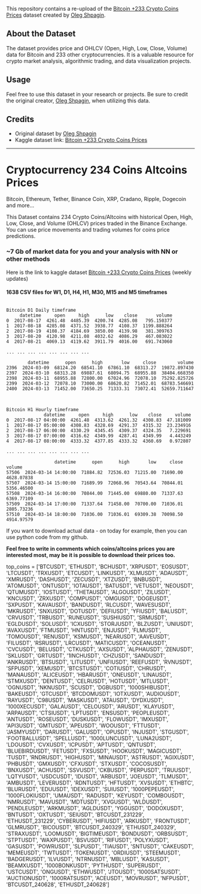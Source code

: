 This repository contains a re-upload of the [Bitcoin +233 Crypto Coins Prices](https://www.kaggle.com/datasets/olegshpagin/crypto-coins-prices-ohlcv) dataset created by [Oleg Shpagin](https://www.kaggle.com/olegshpagin).

## About the Dataset

The dataset provides price and OHLCV (Open, High, Low, Close, Volume) data for Bitcoin and 233 other cryptocurrencies. It is a valuable resource for crypto market analysis, algorithmic trading, and data visualization projects.

## Usage

Feel free to use this dataset in your research or projects. Be sure to credit the original creator, [Oleg Shpagin](https://www.kaggle.com/olegshpagin), when utilizing this data.

## Credits

- Original dataset by [Oleg Shpagin](https://www.kaggle.com/olegshpagin)
- Kaggle dataset link: [Bitcoin +233 Crypto Coins Prices](https://www.kaggle.com/datasets/olegshpagin/crypto-coins-prices-ohlcv)

---

# Cryptocurrency 234 Coins Altcoins Prices
Bitcoin, Ethereum, Tether, Binance Coin, XRP, Cradano, Ripple, Dogecoin and more... 

This Dataset contains 234 Crypto Coins/Altcoins with historical Open, High, Low, Close, and Volume (OHLCV) prices traded in the Binance Exchange. You can use price movements and trading volumes for coins price predictions.

### ~7 Gb of market data for you and your analysis with NN or other methods 

Here is the link to kaggle dataset [Bitcoin +233 Crypto Coins Prices](https://www.kaggle.com/datasets/olegshpagin/crypto-coins-prices-ohlcv) (weekly updates)

#### 1638 CSV files for W1, D1, H4, H1, M30, M15 and M5 timeframes

```

Bitcoin D1 Daily timeframe
     datetime     open     high      low    close       volume
0  2017-08-17  4261.48  4485.39  4200.74  4285.08   795.150377
1  2017-08-18  4285.08  4371.52  3938.77  4108.37  1199.888264
2  2017-08-19  4108.37  4184.69  3850.00  4139.98   381.309763
3  2017-08-20  4120.98  4211.08  4032.62  4086.29   467.083022
4  2017-08-21  4069.13  4119.62  3911.79  4016.00   691.743060

... ... ... ... ... ... ... ...

        datetime      open      high       low     close        volume
2396  2024-03-09  68124.20  68541.10  67861.10  68313.27  19872.897430
2397  2024-03-10  68313.28  69887.61  68094.75  68955.88  38404.668350
2398  2024-03-11  68955.88  72800.00  67024.96  72078.10  75292.825726
2399  2024-03-12  72078.10  73000.00  68620.82  71452.01  68783.546691
2400  2024-03-13  71452.00  73650.25  71333.31  73072.41  52659.711647



Bitcoin H1 Hourly timeframe
              datetime     open     high      low    close     volume
0  2017-08-17 04:00:00  4261.48  4313.62  4261.32  4308.83  47.181009
1  2017-08-17 05:00:00  4308.83  4328.69  4291.37  4315.32  23.234916
2  2017-08-17 06:00:00  4330.29  4345.45  4309.37  4324.35   7.229691
3  2017-08-17 07:00:00  4316.62  4349.99  4287.41  4349.99   4.443249
4  2017-08-17 08:00:00  4333.32  4377.85  4333.32  4360.69   0.972807

... ... ... ... ... ... ... ...

                  datetime      open      high       low     close      volume
57506  2024-03-14 14:00:00  71884.82  72536.03  71215.00  71690.00  4628.07838
57507  2024-03-14 15:00:00  71689.99  72068.96  70543.64  70844.01  5356.46500
57508  2024-03-14 16:00:00  70844.00  71445.00  69880.00  71337.63  6369.77109
57509  2024-03-14 17:00:00  71337.64  71458.00  70700.00  71036.01  2805.73236
57510  2024-03-14 18:00:00  71036.00  71036.01  69309.38  70098.50  4914.97579

```

If you want to download actual data - on today for example, then you can use python code from my github.

**Feel free to write in comments which coins/altcoins prices you are interested most, may be it is possible to download their prices too.** 

top_coins = ['BTCUSDT', 'ETHUSDT', 'BCHUSDT', 'XRPUSDT', 'EOSUSDT', 'LTCUSDT', 'TRXUSDT', 'ETCUSDT', 'LINKUSDT', 'XLMUSDT', 'ADAUSDT', 'XMRUSDT', 'DASHUSDT', 'ZECUSDT', 'XTZUSDT', 'BNBUSDT', 'ATOMUSDT', 'ONTUSDT', 'IOTAUSDT', 'BATUSDT', 'VETUSDT', 'NEOUSDT', 'QTUMUSDT', 'IOSTUSDT', 'THETAUSDT', 'ALGOUSDT', 'ZILUSDT', 'KNCUSDT', 'ZRXUSDT', 'COMPUSDT', 'OMGUSDT', 'DOGEUSDT', 'SXPUSDT', 'KAVAUSDT', 'BANDUSDT', 'RLCUSDT', 'WAVESUSDT', 'MKRUSDT', 'SNXUSDT', 'DOTUSDT', 'DEFIUSDT', 'YFIUSDT', 'BALUSDT', 'CRVUSDT', 'TRBUSDT', 'RUNEUSDT', 'SUSHIUSDT', 'SRMUSDT', 'EGLDUSDT', 'SOLUSDT', 'ICXUSDT', 'STORJUSDT', 'BLZUSDT', 'UNIUSDT', 'AVAXUSDT', 'FTMUSDT', 'HNTUSDT', 'ENJUSDT', 'FLMUSDT', 'TOMOUSDT', 'RENUSDT', 'KSMUSDT', 'NEARUSDT', 'AAVEUSDT', 'FILUSDT', 'RSRUSDT', 'LRCUSDT', 'MATICUSDT', 'OCEANUSDT', 'CVCUSDT', 'BELUSDT', 'CTKUSDT', 'AXSUSDT', 'ALPHAUSDT', 'ZENUSDT', 'SKLUSDT', 'GRTUSDT', '1INCHUSDT', 'CHZUSDT', 'SANDUSDT', 'ANKRUSDT', 'BTSUSDT', 'LITUSDT', 'UNFIUSDT', 'REEFUSDT', 'RVNUSDT', 'SFPUSDT', 'XEMUSDT', 'BTCSTUSDT', 'COTIUSDT', 'CHRUSDT', 'MANAUSDT', 'ALICEUSDT', 'HBARUSDT', 'ONEUSDT', 'LINAUSDT', 'STMXUSDT', 'DENTUSDT', 'CELRUSDT', 'HOTUSDT', 'MTLUSDT', 'OGNUSDT', 'NKNUSDT', 'SCUSDT', 'DGBUSDT', '1000SHIBUSDT', 'BAKEUSDT', 'GTCUSDT', 'BTCDOMUSDT', 'IOTXUSDT', 'AUDIOUSDT', 'RAYUSDT', 'C98USDT', 'MASKUSDT', 'ATAUSDT', 'DYDXUSDT', '1000XECUSDT', 'GALAUSDT', 'CELOUSDT', 'ARUSDT', 'KLAYUSDT', 'ARPAUSDT', 'CTSIUSDT', 'LPTUSDT', 'ENSUSDT', 'PEOPLEUSDT', 'ANTUSDT', 'ROSEUSDT', 'DUSKUSDT', 'FLOWUSDT', 'IMXUSDT', 'API3USDT', 'GMTUSDT', 'APEUSDT', 'WOOUSDT', 'FTTUSDT', 'JASMYUSDT', 'DARUSDT', 'GALUSDT', 'OPUSDT', 'INJUSDT', 'STGUSDT', 'FOOTBALLUSDT', 'SPELLUSDT', '1000LUNCUSDT', 'LUNA2USDT', 'LDOUSDT', 'CVXUSDT', 'ICPUSDT', 'APTUSDT', 'QNTUSDT', 'BLUEBIRDUSDT', 'FETUSDT', 'FXSUSDT', 'HOOKUSDT', 'MAGICUSDT', 'TUSDT', 'RNDRUSDT', 'HIGHUSDT', 'MINAUSDT', 'ASTRUSDT', 'AGIXUSDT', 'PHBUSDT', 'GMXUSDT', 'CFXUSDT', 'STXUSDT', 'COCOSUSDT', 'BNXUSDT', 'ACHUSDT', 'SSVUSDT', 'CKBUSDT', 'PERPUSDT', 'TRUUSDT', 'LQTYUSDT', 'USDCUSDT', 'IDUSDT', 'ARBUSDT', 'JOEUSDT', 'TLMUSDT', 'AMBUSDT', 'LEVERUSDT', 'RDNTUSDT', 'HFTUSDT', 'XVSUSDT', 'ETHBTC', 'BLURUSDT', 'EDUUSDT', 'IDEXUSDT', 'SUIUSDT', '1000PEPEUSDT', '1000FLOKIUSDT', 'UMAUSDT', 'RADUSDT', 'KEYUSDT', 'COMBOUSDT', 'NMRUSDT', 'MAVUSDT', 'MDTUSDT', 'XVGUSDT', 'WLDUSDT', 'PENDLEUSDT', 'ARKMUSDT', 'AGLDUSDT', 'YGGUSDT', 'DODOXUSDT', 'BNTUSDT', 'OXTUSDT', 'SEIUSDT', 'BTCUSDT_231229', 'ETHUSDT_231229', 'CYBERUSDT', 'HIFIUSDT', 'ARKUSDT', 'FRONTUSDT', 'GLMRUSDT', 'BICOUSDT', 'BTCUSDT_240329', 'ETHUSDT_240329', 'STRAXUSDT', 'LOOMUSDT', 'BIGTIMEUSDT', 'BONDUSDT', 'ORBSUSDT', 'STPTUSDT', 'WAXPUSDT', 'BSVUSDT', 'RIFUSDT', 'POLYXUSDT', 'GASUSDT', 'POWRUSDT', 'SLPUSDT', 'TIAUSDT', 'SNTUSDT', 'CAKEUSDT', 'MEMEUSDT', 'TWTUSDT', 'TOKENUSDT', 'ORDIUSDT', 'STEEMUSDT', 'BADGERUSDT', 'ILVUSDT', 'NTRNUSDT', 'MBLUSDT', 'KASUSDT', 'BEAMXUSDT', '1000BONKUSDT', 'PYTHUSDT', 'SUPERUSDT', 'USTCUSDT', 'ONGUSDT', 'ETHWUSDT', 'JTOUSDT', '1000SATSUSDT', 'AUCTIONUSDT', '1000RATSUSDT', 'ACEUSDT', 'MOVRUSDT', 'NFPUSDT', 'BTCUSDT_240628', 'ETHUSDT_240628']
